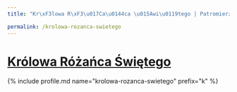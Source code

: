 ```yaml
---
title: "Kr\xF3lowa R\xF3\u017Ca\u0144ca \u015Awi\u0119tego | Patromierz"

permalink: /krolowa-rozanca-swietego
---
```


# [Królowa Różańca Świętego](https://patronite.pl/krolowa-rozanca-swietego)

{% include profile.md name="krolowa-rozanca-swietego" prefix="k" %}
